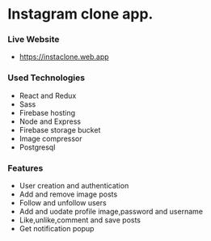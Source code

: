 # Instagram clone app.

### Live Website
* https://instaclone.web.app

### Used Technologies
* React and Redux
* Sass
* Firebase hosting
* Node and Express
* Firebase storage bucket
* Image compressor
* Postgresql

### Features
* User creation and authentication
* Add and remove image posts
* Follow and unfollow users
* Add and uodate profile image,password and username
* Like,unlike,comment and save posts
* Get notification popup
